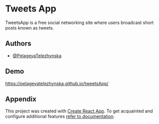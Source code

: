 
# Tweets App

TweetsApp is a free social networking site where users broadcast short posts known as tweets.


## Authors

- [@PelageyaTelezhynska](https://github.com/PelageyaTelezhynska)


## Demo

https://pelageyatelezhynska.github.io/tweetsApp/


## Appendix

This project was created with
[Create React App](https://github.com/facebook/create-react-app). To get
acquainted and configure additional features
[refer to documentation](https://facebook.github.io/create-react-app/docs/getting-started).


